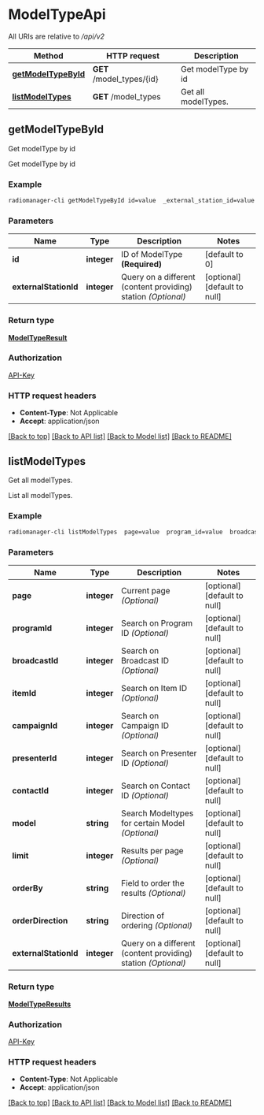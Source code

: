 # ModelTypeApi

All URIs are relative to */api/v2*

Method | HTTP request | Description
------------- | ------------- | -------------
[**getModelTypeById**](ModelTypeApi.md#getModelTypeById) | **GET** /model_types/{id} | Get modelType by id
[**listModelTypes**](ModelTypeApi.md#listModelTypes) | **GET** /model_types | Get all modelTypes.



## getModelTypeById

Get modelType by id

Get modelType by id

### Example

```bash
radiomanager-cli getModelTypeById id=value  _external_station_id=value
```

### Parameters


Name | Type | Description  | Notes
------------- | ------------- | ------------- | -------------
 **id** | **integer** | ID of ModelType **(Required)** | [default to 0]
 **externalStationId** | **integer** | Query on a different (content providing) station *(Optional)* | [optional] [default to null]

### Return type

[**ModelTypeResult**](ModelTypeResult.md)

### Authorization

[API-Key](../README.md#API-Key)

### HTTP request headers

- **Content-Type**: Not Applicable
- **Accept**: application/json

[[Back to top]](#) [[Back to API list]](../README.md#documentation-for-api-endpoints) [[Back to Model list]](../README.md#documentation-for-models) [[Back to README]](../README.md)


## listModelTypes

Get all modelTypes.

List all modelTypes.

### Example

```bash
radiomanager-cli listModelTypes  page=value  program_id=value  broadcast_id=value  item_id=value  campaign_id=value  presenter_id=value  contact_id=value  model=value  limit=value  order-by=value  order-direction=value  _external_station_id=value
```

### Parameters


Name | Type | Description  | Notes
------------- | ------------- | ------------- | -------------
 **page** | **integer** | Current page *(Optional)* | [optional] [default to null]
 **programId** | **integer** | Search on Program ID *(Optional)* | [optional] [default to null]
 **broadcastId** | **integer** | Search on Broadcast ID *(Optional)* | [optional] [default to null]
 **itemId** | **integer** | Search on Item ID *(Optional)* | [optional] [default to null]
 **campaignId** | **integer** | Search on Campaign ID *(Optional)* | [optional] [default to null]
 **presenterId** | **integer** | Search on Presenter ID *(Optional)* | [optional] [default to null]
 **contactId** | **integer** | Search on Contact ID *(Optional)* | [optional] [default to null]
 **model** | **string** | Search Modeltypes for certain Model *(Optional)* | [optional] [default to null]
 **limit** | **integer** | Results per page *(Optional)* | [optional] [default to null]
 **orderBy** | **string** | Field to order the results *(Optional)* | [optional] [default to null]
 **orderDirection** | **string** | Direction of ordering *(Optional)* | [optional] [default to null]
 **externalStationId** | **integer** | Query on a different (content providing) station *(Optional)* | [optional] [default to null]

### Return type

[**ModelTypeResults**](ModelTypeResults.md)

### Authorization

[API-Key](../README.md#API-Key)

### HTTP request headers

- **Content-Type**: Not Applicable
- **Accept**: application/json

[[Back to top]](#) [[Back to API list]](../README.md#documentation-for-api-endpoints) [[Back to Model list]](../README.md#documentation-for-models) [[Back to README]](../README.md)


